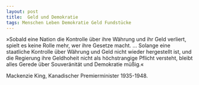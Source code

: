 ```yaml
---
layout: post
title:  Geld und Demokratie
tags: Menschen Leben Demokratie Geld Fundstücke
---
```

»Sobald eine Nation die Kontrolle über ihre Währung und ihr Geld verliert, spielt es keine Rolle mehr, wer ihre Gesetze macht. … Solange eine staatliche Kontrolle über Währung und Geld nicht wieder hergestellt ist, und die Regierung ihre Geldhoheit nicht als höchstrangige Pflicht versteht, bleibt alles Gerede über Souveränität und Demokratie müßig.«

Mackenzie King, Kanadischer Premierminister 1935-1948.
